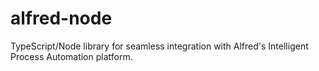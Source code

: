 # alfred-node
TypeScript/Node library for seamless integration with Alfred's Intelligent Process Automation platform.
